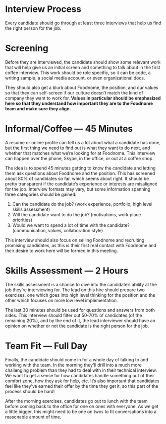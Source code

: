 # Interview Process

Every candidate should go through at least three interviews that help us find the right person for the job.

# Screening

Before they are interviewed, the candidate should show some relevant work that will help give us an initial screen and something to talk about in the first coffee interview. This work should be role specific, so it can be code, a writing sample, a social media account, or even organizational docs. 

They should also get a blurb about Foodnome, the position, and our values so that they can self-screen if our culture doesn’t match the kind of company they want to work for. **Values in particular should be emphasized here so that they understand how important they are to the Foodnome team and make sure they align.**

# Informal/Coffee — 45 Minutes

A resume or online profile can tell us a lot about what a candidate has done, but the first thing we need to find out is what they want to do next, and whether that matches what we’re looking for at Foodnome. This interview can happen over the phone, Skype, in the office, or out at a coffee shop.

The idea is to spend 45 minutes getting to know the candidate and letting them ask questions about Foodnome and the position. This has screened about 80% of candidates so far, which seems about right. It should be pretty transparent if the candidate’s experience or interests are misaligned for the job. Interview formats may vary, but some information spanning three categories should be gained:

 1. Can the candidate do the job? (work experience, portfolio, high level skills assessment)
 2. Will the candidate want to do the job? (motivations, work place priorities)
 3. Would we want to spend a lot of time with the candidate? (communication, values, collaboration style)

This interview should also focus on selling Foodnome and recruiting promising candidates, as this is their first real contact with Foodnome and their desire to work here will be formed in this meeting.

# Skills Assessment — 2 Hours

The skills assessment is a chance to dive into the candidate’s ability at the job they’re interviewing for. The lead on this hire should prepare two exercises, one which goes into high level thinking for the position and the other which focuses on more low level implementation.

The last 30 minutes should be used for questions and answers from both sides. This interview should filter out 50-70% of candidates (of the remaining 20%), and by the end of it, the lead interviewer should have an opinion on whether or not the candidate is the right person for the job.

# Team Fit — Full Day

Finally, the candidate should come in for a whole day of talking to and working with the team. In the morning they'll drill into a much more challenging problem than they had to deal with in their technical interview. We want to get a sense for how candidates handle something out of their comfort zone, how they ask for help, etc. It’s also important that candidates feel like they’ve earned their offer by the time they get it, so this part of the process should be hard!

After the morning exercises, candidates go out to lunch with the team before coming back to the office for one on ones with everyone. As we get a little bigger, this might need to be one on twos to fit conversations into a reasonable amount of time.
